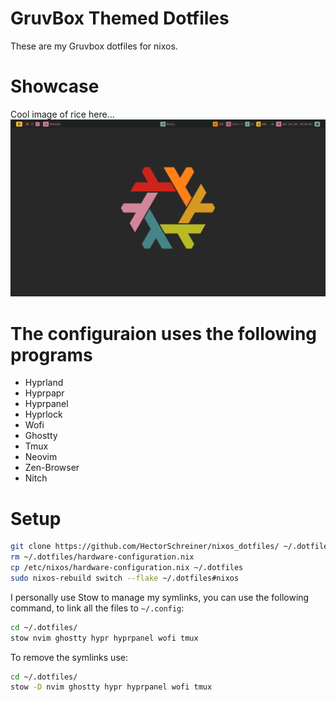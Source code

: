 # GruvBox Themed Dotfiles
These are my Gruvbox dotfiles for nixos. 

# Showcase
Cool image of rice here...
![Gruvbox](screenshots/desktop_empty.png)

# The configuraion uses the following programs
- Hyprland
- Hyprpapr
- Hyprpanel
- Hyprlock
- Wofi
- Ghostty
- Tmux
- Neovim
- Zen-Browser
- Nitch

# Setup
```bash
git clone https://github.com/HectorSchreiner/nixos_dotfiles/ ~/.dotfiles
rm ~/.dotfiles/hardware-configuration.nix
cp /etc/nixos/hardware-configuration.nix ~/.dotfiles
sudo nixos-rebuild switch --flake ~/.dotfiles#nixos
```
I personally use Stow to manage my symlinks, you can use the following command, to link all the files to `~/.config`:
```bash
cd ~/.dotfiles/
stow nvim ghostty hypr hyprpanel wofi tmux
```

To remove the symlinks use:
```bash
cd ~/.dotfiles/
stow -D nvim ghostty hypr hyprpanel wofi tmux
```
